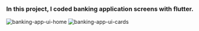 ### In this project, I coded banking application screens with flutter.

![banking-app-ui-home](https://github.com/emirtascakir/emir-s-flutter-ui-apps/assets/74801643/2fd89736-b6d1-4696-b28f-f38e9d6b1469)
![banking-app-ui-cards](https://github.com/emirtascakir/emir-s-flutter-ui-apps/assets/74801643/f1ee0f0a-d173-480d-9f7b-1a5fb7ce69d3)
